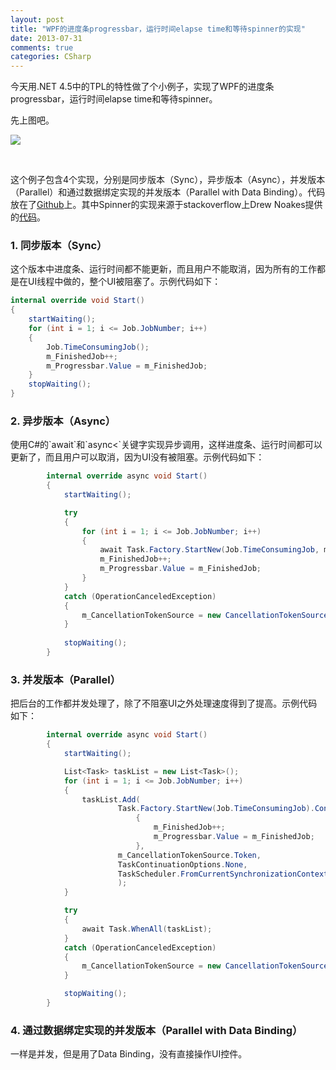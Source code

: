 ```yaml
---
layout: post
title: "WPF的进度条progressbar，运行时间elapse time和等待spinner的实现"
date: 2013-07-31
comments: true
categories: CSharp
---
```

<p>今天用.NET 4.5中的TPL的特性做了个小例子，实现了WPF的进度条progressbar，运行时间elapse time和等待spinner。</p>  <p>先上图吧。</p>  <p><img src="https://raw.github.com/fresky/WPFWaiterExample/master/screenshot.png" /></p>  <p>&#160;</p>  <p>这个例子包含4个实现，分别是同步版本（Sync），异步版本（Async），并发版本（Parallel）和通过数据绑定实现的并发版本（Parallel with Data Binding）。代码放在了<a href="https://github.com/fresky/WPFWaiterExample">Github</a>上。其中Spinner的实现来源于stackoverflow上Drew Noakes提供的<a href="http://stackoverflow.com/a/1492141/304115">代码</a>。</p>  <h3>1. 同步版本（Sync）</h3>  <p>这个版本中进度条、运行时间都不能更新，而且用户不能取消，因为所有的工作都是在UI线程中做的，整个UI被阻塞了。示例代码如下：</p>  

```c#
internal override void Start()
{
	startWaiting();
	for (int i = 1; i <= Job.JobNumber; i++)
	{
		Job.TimeConsumingJob();
		m_FinishedJob++;
		m_Progressbar.Value = m_FinishedJob;
	}
	stopWaiting();
}
```

<h3>2. 异步版本（Async）</h3>

<p>使用C#的`await`和`async<`关键字实现异步调用，这样进度条、运行时间都可以更新了，而且用户可以取消，因为UI没有被阻塞。示例代码如下：

```c#
        internal override async void Start()
        {
            startWaiting();

            try
            {
                for (int i = 1; i <= Job.JobNumber; i++)
                {
                    await Task.Factory.StartNew(Job.TimeConsumingJob, m_CancellationTokenSource.Token);
                    m_FinishedJob++;
                    m_Progressbar.Value = m_FinishedJob;
                }
            }
            catch (OperationCanceledException)
            {
                m_CancellationTokenSource = new CancellationTokenSource();
            }
            
            stopWaiting();
        }
```

<h3><code><code></code></code>3. 并发版本（Parallel）</h3>

<p>把后台的工作都并发处理了，除了不阻塞UI之外处理速度得到了提高。示例代码如下：</p>

```c#
        internal override async void Start()
        {
            startWaiting();

            List<Task> taskList = new List<Task>();
            for (int i = 1; i <= Job.JobNumber; i++)
            {
                taskList.Add(
                        Task.Factory.StartNew(Job.TimeConsumingJob).ContinueWith(t =>
                            {
                                m_FinishedJob++;
                                m_Progressbar.Value = m_FinishedJob;
                            },
                        m_CancellationTokenSource.Token,
                        TaskContinuationOptions.None,
                        TaskScheduler.FromCurrentSynchronizationContext())
                        );
            }

            try
            {
                await Task.WhenAll(taskList);
            }
            catch (OperationCanceledException)
            {
                m_CancellationTokenSource = new CancellationTokenSource();
            }

            stopWaiting();
        }
```

<h3>4. 通过数据绑定实现的并发版本（Parallel with Data Binding）</h3>

<p>一样是并发，但是用了Data Binding，没有直接操作UI控件。</p>